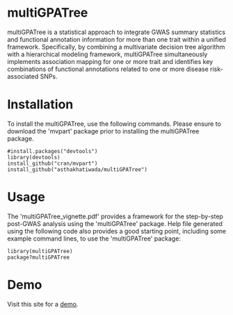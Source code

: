 # multiGPATree
multiGPATree is a statistical approach to integrate GWAS summary statistics and functional annotation information for more than one trait within a unified framework. Specifically, by combining a multivariate decision tree algorithm with a hierarchical modeling framework, multiGPATree simultaneously implements association mapping for one or more trait and identifies key combinations of functional annotations related to one or more disease risk-associated SNPs. 

# Installation
To install the multiGPATree, use the following commands. Please ensure to download the 'mvpart' package prior to installing the multiGPATree package.

```{r}
#install.packages("devtools")
library(devtools)
install_github("cran/mvpart")
install_github("asthakhatiwada/multiGPATree")
```

# Usage
The 'multiGPATree_vignette.pdf' provides a framework for the step-by-step post-GWAS analysis using the 'multiGPATree' package. Help file generated using the following code also provides a good starting point, including some example command lines, to use the 'multiGPATree' package:

```{r}
library(multiGPATree)
package?multiGPATree
```

# Demo
Visit this site for a [demo](https://asthakhatiwada.github.io/multiGPATree/vignettes/multiGPATree_vignette_html.html).


